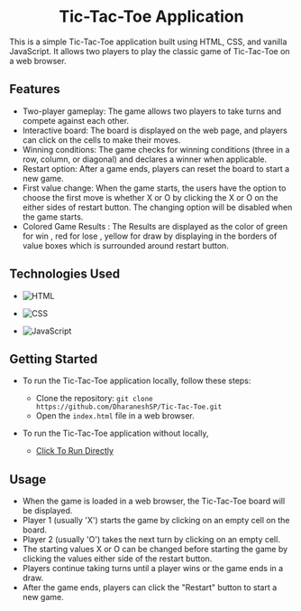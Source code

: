 

<h1 align="center">Tic-Tac-Toe Application</h1>


This is a simple Tic-Tac-Toe application built using HTML, CSS, and vanilla JavaScript. It allows two players to play the classic game of Tic-Tac-Toe on a web browser.

## Features

- Two-player gameplay: The game allows two players to take turns and compete against each other.
- Interactive board: The board is displayed on the web page, and players can click on the cells to make their moves.
- Winning conditions: The game checks for winning conditions (three in a row, column, or diagonal) and declares a winner when applicable.
- Restart option: After a game ends, players can reset the board to start a new game.
- First value change: When the game starts, the users have the option to choose the first move is whether X or O by clicking the X or O on the either sides of restart button. The changing option will be disabled when the game starts.
- Colored Game Results : The Results are displayed as the color of green for win , red for lose , yellow for draw by displaying in the borders of value boxes which is surrounded around restart button.


## Technologies Used



- ![HTML](https://img.shields.io/badge/HTML-5-orange) 

- ![CSS](https://img.shields.io/badge/CSS-3-blue)

- ![JavaScript](https://img.shields.io/badge/JavaScript-ES6-yellow)



## Getting Started

- To run the Tic-Tac-Toe application locally, follow these steps:

    - Clone the repository: `git clone https://github.com/DharaneshSP/Tic-Tac-Toe.git`
    - Open the `index.html` file in a web browser.
   
- To run the Tic-Tac-Toe application without locally,     

    - [Click To Run Directly](https://dharaneshsp.github.io/Tic-Tac-Toe/)
    

## Usage

- When the game is loaded in a web browser, the Tic-Tac-Toe board will be displayed.
- Player 1 (usually 'X') starts the game by clicking on an empty cell on the board.
- Player 2 (usually 'O') takes the next turn by clicking on an empty cell.
- The starting values X or O can be changed before starting the game by clicking the values either side of the restart button.
- Players continue taking turns until a player wins or the game ends in a draw.
- After the game ends, players can click the "Restart" button to start a new game.






